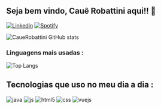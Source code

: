 ## Seja bem vindo, Cauê Robattini aqui!!  :guitar: 

[![Linkedin](https://img.shields.io/badge/LinkedIn-0077B5?style=for-the-badge&logo=linkedin&logoColor=white)](https://www.linkedin.com/in/cauegr/)
[![Spotify](https://img.shields.io/badge/Spotify-1ED760?&style=for-the-badge&logo=spotify&logoColor=white)](https://open.spotify.com/user/12162988252)

![CaueRobattini GitHub stats](https://github-readme-stats.vercel.app/api?username=CaueGR&show_icons=true&theme=dark)

### Linguagens mais usadas : 

![Top Langs](https://github-readme-stats.vercel.app/api/top-langs/?username=CaueGR&layout=compact&theme=dark)

## Tecnologias que uso no meu dia a dia : 
<div style="display : inline_block">
      <img align="center" alt="java" src="https://img.shields.io/badge/Java-007396?style=for-the-badge&logo=java&logoColor=white" />
      <img align="center" alt="js" src="https://img.shields.io/badge/JavaScript-F7DF1E?style=for-the-badge&logo=javascript&logoColor=black" />
      <img align="center" alt="html5" src="https://img.shields.io/badge/HTML-239120?style=for-the-badge&logo=html5&logoColor=white" />
      <img align="center" alt="css" src="https://img.shields.io/badge/CSS3-1572B6?style=for-the-badge&logo=css3&logoColor=white" />
      <img align="center" alt="vuejs" src="https://img.shields.io/badge/Vue.js-4FC08D?style=for-the-badge&logo=vue.js&logoColor=white" />
</div>
